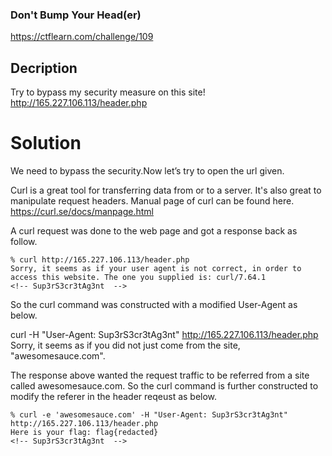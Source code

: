 ### Don't Bump Your Head(er) 
https://ctflearn.com/challenge/109

## Decription
Try to bypass my security measure on this site! http://165.227.106.113/header.php

#  Solution
We need to bypass the security.Now let’s try to open the url given.

Curl is a great tool for transferring data from or to a server. It's also great to manipulate request headers. Manual page of curl can be found here. 
https://curl.se/docs/manpage.html

A curl request was done to the web page and got a response back as follow.

    % curl http://165.227.106.113/header.php
    Sorry, it seems as if your user agent is not correct, in order to access this website. The one you supplied is: curl/7.64.1
    <!-- Sup3rS3cr3tAg3nt  -->

So the curl command was constructed with a modified User-Agent as below.

curl -H "User-Agent: Sup3rS3cr3tAg3nt" http://165.227.106.113/header.php 
Sorry, it seems as if you did not just come from the site, "awesomesauce.com".
<!-- Sup3rS3cr3tAg3nt  -->

The response above wanted the request traffic to be referred from a site called awesomesauce.com. So the curl command is further constructed to modify the referer in the header reqeust as below.

    % curl -e 'awesomesauce.com' -H "User-Agent: Sup3rS3cr3tAg3nt" http://165.227.106.113/header.php
    Here is your flag: flag{redacted}
    <!-- Sup3rS3cr3tAg3nt  -->
